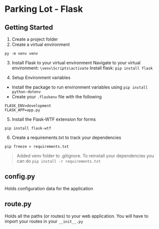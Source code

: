 # Parking Lot - Flask 

## Getting Started

1. Create a project folder
2. Create a virtual environment
```
py -m venv venv
```
3. Install Flask to your virtual environment
Navigate to your virtual environment: `\venv\Scripts\activate`
Install flask: `pip install flask`

4. Setup Environment variables
- Install the package to run environment variables using `pip install python-dotenv`
- Create your `.flaskenv` file with the following 
```
FLASK_ENV=development
FLASK_APP=app.py
```
5. Install the Flask-WTF extension for forms
```
pip install flask-wtf
```
6. Create a requirements.txt to track your dependencies
```
pip freeze > requirements.txt
```
> Added venv folder to .gitignore. To reinstall your dependencies you can do `pip install -r requirements.txt`

## config.py
Holds configuration data for the application

## route.py
Holds all the paths (or routes) to your web application. You will have to import your routes in your `__init__.py`